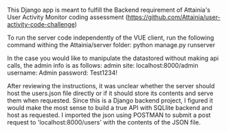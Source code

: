 This Django app is meant to fulfill the Backend requirement of Attainia's User Activity Monitor coding assessment (https://github.com/Attainia/user-activity-code-challenge)

To run the server code independently of the VUE client, run the following command withing the Attainia/server folder:
python manage.py runserver

In the case you would like to manipulate the datastored without making api calls, the admin info is as follows:
admin site: localhost:8000/admin
username: Admin
password: Test1234! 

After reviewing the instructions, it was unclear whether the server should host the users.json file directly or if it should store its contents and serve them when requested. Since this is a Django backend project, I figured it would make the most sense to build a true API with SQLlite backend and host as requested.  I imported the json using POSTMAN to submit a post request to 'localhost:8000/users' with the contents of the JSON file.

